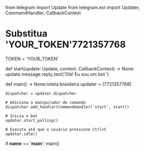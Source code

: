 from telegram import Update
from telegram.ext import Updater, CommandHandler, CallbackContext

# Substitua 'YOUR_TOKEN'7721357768
TOKEN = 'YOUR_TOKEN'

def start(update: Update, context: CallbackContext) -> None:
    update.message.reply_text('Olá! Eu sou um bot.')

def main() -> None:roleta brasileira 
    updater = (7721357768)

    dispatcher = updater.dispatcher

    # Adiciona o manipulador de comando
    dispatcher.add_handler(CommandHandler('start', start))

    # Inicia o bot
    updater.start_polling()

    # Executa até que o usuário pressione Ctrl+C
    updater.idle()

if __name__ == '__main__':
    main()

<!---
felidi/felidi is a ✨ special ✨ repository because its `README.md` (this file) appears on your GitHub profile.
You can click the Preview link to take a look at your changes.
--->
